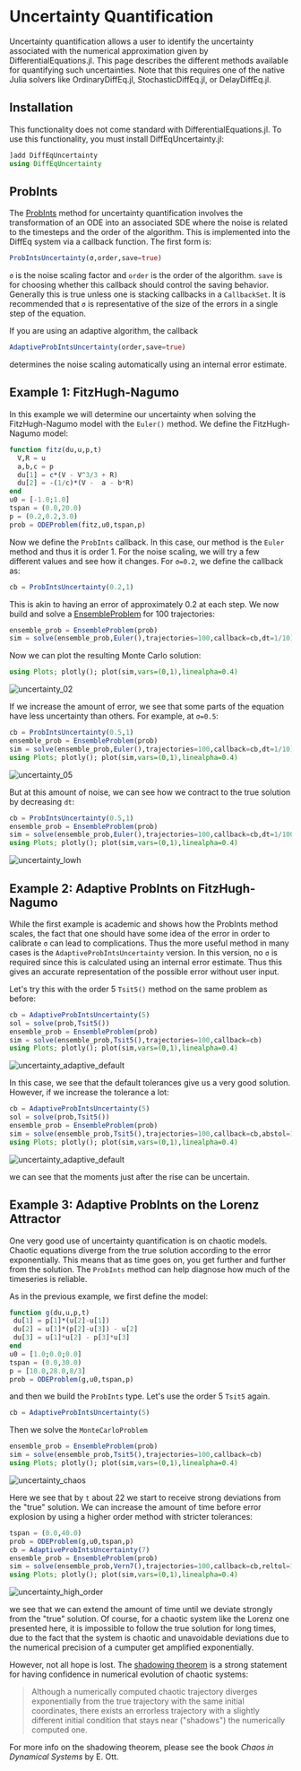 # Uncertainty Quantification

Uncertainty quantification allows a user to identify the uncertainty
associated with the numerical approximation given by DifferentialEquations.jl.
This page describes the different methods available for quantifying such
uncertainties. Note that this requires one of the native Julia solvers like
OrdinaryDiffEq.jl, StochasticDiffEq.jl, or DelayDiffEq.jl.

## Installation

This functionality does not come standard with DifferentialEquations.jl.
To use this functionality, you must install DiffEqUncertainty.jl:

```julia
]add DiffEqUncertainty
using DiffEqUncertainty
```

## ProbInts

The [ProbInts](http://www2.warwick.ac.uk/fac/sci/statistics/staff/academic-research/girolami/probints)
method for uncertainty quantification involves the transformation of an ODE
into an associated SDE where the noise is related to the timesteps and the order
of the algorithm. This is implemented into the DiffEq system via a callback function.
The first form is:

```julia
ProbIntsUncertainty(σ,order,save=true)
```

`σ` is the noise scaling factor and `order` is the order of the algorithm. `save`
is for choosing whether this callback should control the saving behavior. Generally
this is true unless one is stacking callbacks in a `CallbackSet`. It is recommended
that `σ` is representative of the size of the errors in a single step of the equation.

If you are using an adaptive algorithm, the callback

```julia
AdaptiveProbIntsUncertainty(order,save=true)
```

determines the noise scaling automatically using an internal error estimate.

## Example 1: FitzHugh-Nagumo

In this example we will determine our uncertainty when solving the FitzHugh-Nagumo
model with the `Euler()` method. We define the FitzHugh-Nagumo model:

```julia
function fitz(du,u,p,t)
  V,R = u
  a,b,c = p
  du[1] = c*(V - V^3/3 + R)
  du[2] = -(1/c)*(V -  a - b*R)
end
u0 = [-1.0;1.0]
tspan = (0.0,20.0)
p = (0.2,0.2,3.0)
prob = ODEProblem(fitz,u0,tspan,p)
```

Now we define the `ProbInts` callback. In this case, our method is the `Euler`
method and thus it is order 1. For the noise scaling, we will try a few different
values and see how it changes. For `σ=0.2`, we define the callback as:

```julia
cb = ProbIntsUncertainty(0.2,1)
```

This is akin to having an error of approximately 0.2 at each step. We now build
and solve a [EnsembleProblem](../features/ensemble.html) for 100 trajectories:

```julia
ensemble_prob = EnsembleProblem(prob)
sim = solve(ensemble_prob,Euler(),trajectories=100,callback=cb,dt=1/10)
```

Now we can plot the resulting Monte Carlo solution:

```julia
using Plots; plotly(); plot(sim,vars=(0,1),linealpha=0.4)
```

![uncertainty_02](../assets/uncertainty_02.png)

If we increase the amount of error, we see that some parts of the
equation have less uncertainty than others. For example, at `σ=0.5`:

```julia
cb = ProbIntsUncertainty(0.5,1)
ensemble_prob = EnsembleProblem(prob)
sim = solve(ensemble_prob,Euler(),trajectories=100,callback=cb,dt=1/10)
using Plots; plotly(); plot(sim,vars=(0,1),linealpha=0.4)
```

![uncertainty_05](../assets/uncertainty_05.png)

But at this amount of noise, we can see how we contract to the true solution by
decreasing `dt`:

```julia
cb = ProbIntsUncertainty(0.5,1)
ensemble_prob = EnsembleProblem(prob)
sim = solve(ensemble_prob,Euler(),trajectories=100,callback=cb,dt=1/100)
using Plots; plotly(); plot(sim,vars=(0,1),linealpha=0.4)
```

![uncertainty_lowh](../assets/uncertainty_lowh.png)

## Example 2: Adaptive ProbInts on FitzHugh-Nagumo

While the first example is academic and shows how the ProbInts method
scales, the fact that one should have some idea of the error in order
to calibrate `σ` can lead to complications. Thus the more useful method
in many cases is the `AdaptiveProbIntsUncertainty` version. In this
version, no `σ` is required since this is calculated using an internal
error estimate. Thus this gives an accurate representation of the
possible error without user input.

Let's try this with the order 5 `Tsit5()` method on the same problem as before:

```julia
cb = AdaptiveProbIntsUncertainty(5)
sol = solve(prob,Tsit5())
ensemble_prob = EnsembleProblem(prob)
sim = solve(ensemble_prob,Tsit5(),trajectories=100,callback=cb)
using Plots; plotly(); plot(sim,vars=(0,1),linealpha=0.4)
```

![uncertainty_adaptive_default](../assets/uncertainty_adaptive_default.png)

In this case, we see that the default tolerances give us a very good solution. However, if we increase the tolerance a lot:

```julia
cb = AdaptiveProbIntsUncertainty(5)
sol = solve(prob,Tsit5())
ensemble_prob = EnsembleProblem(prob)
sim = solve(ensemble_prob,Tsit5(),trajectories=100,callback=cb,abstol=1e-3,reltol=1e-1)
using Plots; plotly(); plot(sim,vars=(0,1),linealpha=0.4)
```

![uncertainty_adaptive_default](../assets/uncertainty_high_tolerance.png)

we can see that the moments just after the rise can be uncertain.

## Example 3: Adaptive ProbInts on the Lorenz Attractor

One very good use of uncertainty quantification is on chaotic models. Chaotic
equations diverge from the true solution according to the error exponentially.
This means that as time goes on, you get further and further from the solution.
The `ProbInts` method can help diagnose how much of the timeseries is reliable.

As in the previous example, we first define the model:

```julia
function g(du,u,p,t)
 du[1] = p[1]*(u[2]-u[1])
 du[2] = u[1]*(p[2]-u[3]) - u[2]
 du[3] = u[1]*u[2] - p[3]*u[3]
end
u0 = [1.0;0.0;0.0]
tspan = (0.0,30.0)
p = [10.0,28.0,8/3]
prob = ODEProblem(g,u0,tspan,p)
```

and then we build the `ProbInts` type. Let's use the order 5 `Tsit5` again.

```julia
cb = AdaptiveProbIntsUncertainty(5)
```

Then we solve the `MonteCarloProblem`

```julia
ensemble_prob = EnsembleProblem(prob)
sim = solve(ensemble_prob,Tsit5(),trajectories=100,callback=cb)
using Plots; plotly(); plot(sim,vars=(0,1),linealpha=0.4)
```

![uncertainty_chaos](../assets/uncertainty_chaos.png)

Here we see that by `t` about 22 we start to receive strong deviations from the "true" solution.
We can increase
the amount of time before error explosion by using a higher order method
with stricter tolerances:

```julia
tspan = (0.0,40.0)
prob = ODEProblem(g,u0,tspan,p)
cb = AdaptiveProbIntsUncertainty(7)
ensemble_prob = EnsembleProblem(prob)
sim = solve(ensemble_prob,Vern7(),trajectories=100,callback=cb,reltol=1e-6)
using Plots; plotly(); plot(sim,vars=(0,1),linealpha=0.4)
```

![uncertainty_high_order](../assets/uncertainty_high_order.png)

we see that we can extend the amount of time until we deviate strongly from the "true" solution.
Of course, for a chaotic system like the Lorenz one presented here, it is impossible to follow the true solution
for long times, due to the fact that the system is chaotic and unavoidable deviations due to the numerical precision of a cumputer get amplified exponentially.

However, not all hope is lost. The [shadowing theorem](http://mathworld.wolfram.com/ShadowingTheorem.html) is a strong statement for having confidence in numerical evolution of chaotic systems:

> Although a numerically computed chaotic trajectory diverges exponentially from the true trajectory with the same initial coordinates, there exists an errorless trajectory with a slightly different initial condition that stays near ("shadows") the numerically computed one.

For more info on the shadowing theorem, please see the book *Chaos in Dynamical Systems* by E. Ott.
